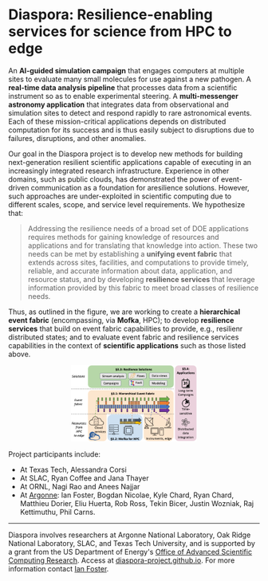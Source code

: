 # Diaspora: Resilience-enabling services for science from HPC to edge

An **AI-guided simulation campaign** that engages computers at multiple sites to evaluate many small molecules for use against a new pathogen. A **real-time data analysis pipeline** that processes data from a scientific instrument so as to enable experimental steering. A **multi-messenger astronomy application** that integrates data from observational and simulation sites to detect and respond rapidly to rare astronomical events. Each of these mission-critical applications depends on distributed computation for its success and is thus easily subject to disruptions due to  failures, disruptions, and other anomalies.

Our goal in the Diaspora project is to develop new methods for building next-generation resilient scientific applications capable of executing in an increasingly integrated research infrastructure. Experience in other domains, such as public clouds, has demonstrated the power of event-driven communication as a foundation for aresilience solutions. However, such approaches are under-exploited in scientific computing due to different scales, scope, and service level requirements. We hypothesize that:

> Addressing the resilience needs of a broad set of DOE applications requires methods for gaining knowledge of resources and applications and for translating that knowledge into action. 
These two needs can be met by establishing a **unifying event fabric** that extends across sites, facilities, and computations to provide timely, reliable, and accurate information about data, application, and resource status, and by developing **resilience services** that leverage information provided by this fabric to meet broad classes of resilience needs.

Thus, as outlined in the figure, we are working to create a **hierarchical event fabric** (encompassing, via **Mofka**, HPC); to develop **resilience services** that build on event fabric capabilities to provide, e.g., resilienr distributed states; and to evaluate event fabric and resilience services capabilities in the context of **scientific applications** such as those listed above. 

<p align="center" width="100%">
    <img width="50%" src="Diaspora.png">
</p>

Project participants include:
* At Texas Tech, Alessandra Corsi
* At SLAC, Ryan Coffee and Jana Thayer
* At ORNL, Nagi Rao and Anees Najjar
* At [Argonne](https://www.anl.gov): Ian Foster, Bogdan Nicolae, Kyle Chard, Ryan Chard, Matthieu Dorier, Eliu Huerta, Rob Ross, Tekin Bicer, Justin Wozniak, Raj Kettimuthu, Phil Carns.




---

Diaspora involves researchers at Argonne National Laboratory, Oak Ridge National Laboratory, SLAC, and Texas Tech University, and is supported by a grant from the US Department of Energy's [Office of Advanced Scientific Computing Research](https://science.osti.gov/ascr). Access at [diaspora-project.github.io](https://diaspora-project.github.io). For more information contact [Ian Foster](mailto:foster@anl.gov). 


